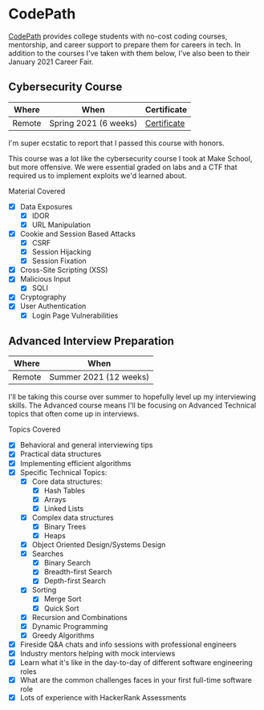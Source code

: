 # CodePath

[CodePath](https://codepath.org) provides college students with no-cost coding courses, mentorship, and career support to prepare them for careers in tech. In addition to the courses I've taken with them below, I've also been to their January 2021 Career Fair.

## Cybersecurity Course

| Where | When | Certificate |
| ----- | ---- | ----------- |
| Remote | Spring 2021 (6 weeks) | [Certificate](https://drive.google.com/file/d/1Ts4VAinZkkP7vmHtV6C37Vif4QmYAtBf/view) |

I'm super ecstatic to report that I passed this course with honors.

This course was a lot like the cybersecurity course I took at Make School, but more offensive. We were essential graded on labs and a CTF that required us to implement exploits we'd learned about.

Material Covered

 - [x] Data Exposures
   - [x] IDOR
   - [x] URL Manipulation
 - [x] Cookie and Session Based Attacks
   - [x] CSRF
   - [x] Session Hijacking
   - [x] Session Fixation
 - [x] Cross-Site Scripting (XSS)
 - [x] Malicious Input
   - [x] SQLI
 - [x] Cryptography
 - [x] User Authentication
   - [x] Login Page Vulnerabilities

## Advanced Interview Preparation

| Where | When |
| ----- | ---- |
| Remote | Summer 2021 (12 weeks) |

I'll be taking this course over summer to hopefully level up my interviewing skills. The Advanced course means I'll be focusing on Advanced Technical topics that often come up in interviews.

Topics Covered

 - [x] Behavioral and general interviewing tips
 - [x] Practical data structures
 - [x] Implementing efficient algorithms
 - [x] Specific Technical Topics:
   - [x] Core data structures:
     - [x] Hash Tables
     - [x] Arrays
     - [x] Linked Lists
   - [x] Complex data structures
     - [x] Binary Trees
     - [x] Heaps
   - [x] Object Oriented Design/Systems Design
   - [x] Searches
     - [x] Binary Search
     - [x] Breadth-first Search
     - [x] Depth-first Search
   - [x] Sorting
     - [x] Merge Sort
     - [x] Quick Sort
   - [x] Recursion and Combinations
   - [x] Dynamic Programming
   - [x] Greedy Algorithms
 - [x] Fireside Q&A chats and info sessions with professional engineers
 - [x] Industry mentors helping with mock interviews
 - [x] Learn what it's like in the day-to-day of different software engineering roles
 - [x] What are the common challenges faces in your first full-time software role
 - [x] Lots of experience with HackerRank Assessments